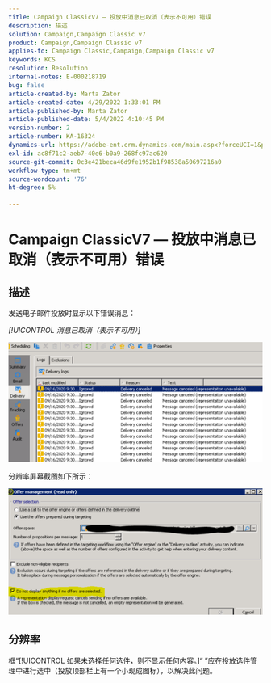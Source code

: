 ```yaml
---
title: Campaign ClassicV7 — 投放中消息已取消（表示不可用）错误
description: 描述
solution: Campaign,Campaign Classic v7
product: Campaign,Campaign Classic v7
applies-to: Campaign Classic,Campaign,Campaign Classic v7
keywords: KCS
resolution: Resolution
internal-notes: E-000218719
bug: false
article-created-by: Marta Zator
article-created-date: 4/29/2022 1:33:01 PM
article-published-by: Marta Zator
article-published-date: 5/4/2022 4:10:45 PM
version-number: 2
article-number: KA-16324
dynamics-url: https://adobe-ent.crm.dynamics.com/main.aspx?forceUCI=1&pagetype=entityrecord&etn=knowledgearticle&id=deaa59df-c0c7-ec11-a7b6-0022480a1d64
exl-id: ac8f71c2-aeb7-40e6-b0a9-268fc97ac620
source-git-commit: 0c3e421beca46d9fe1952b1f98538a50697216a0
workflow-type: tm+mt
source-wordcount: '76'
ht-degree: 5%

---
```


# Campaign ClassicV7 — 投放中消息已取消（表示不可用）错误

## 描述


发送电子邮件投放时显示以下错误消息：

*[!UICONTROL 消息已取消（表示不可用）]*

![](assets/___dfaa59df-c0c7-ec11-a7b6-0022480a1d64___.png)


分辨率屏幕截图如下所示： 


![](assets/___e1aa59df-c0c7-ec11-a7b6-0022480a1d64___.png)


## 分辨率


框“[!UICONTROL 如果未选择任何选件，则不显示任何内容。]“ ”应在投放选件管理中进行选中（投放顶部栏上有一个小现成图标），以解决此问题。
